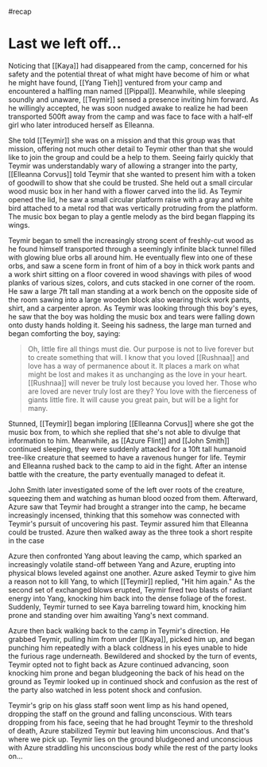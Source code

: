 #recap 
# Last we left off...

Noticing that [[Kaya]] had disappeared from the camp, concerned for his safety and the potential threat of what might have become of him or what he might have found, [[Yang Tieh]] ventured from your camp and encountered a halfling man named [[Pippal]]. Meanwhile, while sleeping soundly and unaware, [[Teymir]] sensed a presence inviting him forward. As he willingly accepted, he was soon nudged awake to realize he had been transported 500ft away from the camp and was face to face with a half-elf girl who later introduced herself as Elleanna.

She told [[Teymir]] she was on a mission and that this group was that mission, offering not much other detail to Teymir other than that she would like to join the group and could be a help to them. Seeing fairly quickly that Teymir was understandably wary of allowing a stranger into the party, [[Elleanna Corvus]] told Teymir that she wanted to present him with a token of goodwill to show that she could be trusted. She held out a small circular wood music box in her hand with a flower carved into the lid. As Teymir opened the lid, he saw a small circular platform raise with a gray and white bird attached to a metal rod that was vertically protruding from the platform. The music box began to play a gentle melody as the bird began flapping its wings.

Teymir began to smell the increasingly strong scent of freshly-cut wood as he found himself transported through a seemingly infinite black tunnel filled with glowing blue orbs all around him. He eventually flew into one of these orbs, and saw a scene form in front of him of a boy in thick work pants and a work shirt sitting on a floor covered in wood shavings with piles of wood planks of various sizes, colors, and cuts stacked in one corner of the room. He saw a large 7ft tall man standing at a work bench on the opposite side of the room sawing into a large wooden block also wearing thick work pants, shirt, and a carpenter apron. As Teymir was looking through this boy's eyes, he saw that the boy was holding the music box and tears were falling down onto dusty hands holding it. Seeing his sadness, the large man turned and began comforting the boy, saying:

> Oh, little fire all things must die. Our purpose is not to live forever but to create something that will. I know that you loved [[Rushnaa]] and love has a way of permanence about it. It places a mark on what might be lost and makes it as unchanging as the love in your heart. [[Rushnaa]] will never be truly lost because you loved her. Those who are loved are never truly lost are they? You love with the fierceness of giants little fire. It will cause you great pain, but will be a light for many.

Stunned, [[Teymir]] began imploring [[Elleanna Corvus]] where she got the music box from, to which she replied that she's not able to divulge that information to him. Meanwhile, as [[Azure Flint]] and [[John Smith]] continued sleeping, they were suddenly attacked for a 10ft tall humanoid tree-like creature that seemed to have a ravenous hunger for life. Teymir and Elleanna rushed back to the camp to aid in the fight. After an intense battle with the creature, the party eventually managed to defeat it.

John Smith later investigated some of the left over roots of the creature, squeezing them and watching as human blood oozed from them. Afterward, Azure saw that Teymir had brought a stranger into the camp, he became increasingly incensed, thinking that this somehow was connected with Teymir's pursuit of uncovering his past. Teymir assured him that Elleanna could be trusted. Azure then walked away as the three took a short respite in the case

Azure then confronted Yang about leaving the camp, which sparked an increasingly volatile stand-off between Yang and Azure, erupting into physical blows leveled against one another. Azure asked Teymir to give him a reason not to kill Yang, to which [[Teymir]] replied, "Hit him again." As the second set of exchanged blows erupted, Teymir fired two blasts of radiant energy into Yang, knocking him back into the dense foliage of the forest. Suddenly, Teymir turned to see Kaya barreling toward him, knocking him prone and standing over him awaiting Yang's next command.

Azure then back walking back to the camp in Teymir's direction. He grabbed Teymir, pulling him from under [[Kaya]], picked him up, and began punching him repeatedly with a black coldness in his eyes unable to hide the furious rage underneath. Bewildered and shocked by the turn of events, Teymir opted not to fight back as Azure continued advancing, soon knocking him prone and began bludgeoning the back of his head on the ground as Teymir looked up in continued shock and confusion as the rest of the party also watched in less potent shock and confusion.

Teymir's grip on his glass staff soon went limp as his hand opened, dropping the staff on the ground and falling unconscious. With tears dropping from his face, seeing that he had brought Teymir to the threshold of death, Azure stabilized Teymir but leaving him unconscious. And that's where we pick up. Teymir lies on the ground bludgeoned and unconscious with Azure straddling his unconscious body while the rest of the party looks on…
